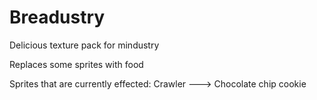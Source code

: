 # Breadustry
Delicious texture pack for mindustry

Replaces some sprites with food

Sprites that are currently effected:
Crawler ---> Chocolate chip cookie
